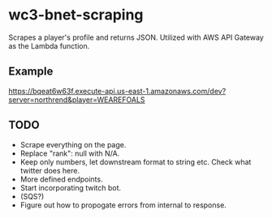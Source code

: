 # wc3-bnet-scraping
Scrapes a player's profile and returns JSON. Utilized with AWS API Gateway as the Lambda function.

## Example
https://bqeat6w63f.execute-api.us-east-1.amazonaws.com/dev?server=northrend&player=WEAREFOALS

## TODO
- Scrape everything on the page.
- Replace "rank": null with N/A.
- Keep only numbers, let downstream format to string etc. Check what twitter does here.
- More defined endpoints.
- Start incorporating twitch bot.
- (SQS?)
- Figure out how to propogate errors from internal to response.
